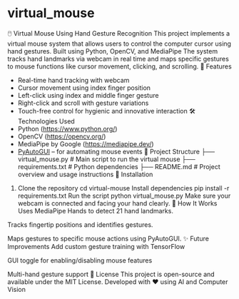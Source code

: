# virtual_mouse
🖱️ Virtual Mouse Using Hand Gesture Recognition
This project implements a virtual mouse system that allows users to control the computer cursor using hand gestures. Built using Python, OpenCV, and MediaPipe
The system tracks hand landmarks via webcam in real time and maps specific gestures to mouse functions like cursor movement, clicking, and scrolling.
🚀 Features
- Real-time hand tracking with webcam
- Cursor movement using index finger position
- Left-click using index and middle finger gesture
- Right-click and scroll with gesture variations
- Touch-free control for hygienic and innovative interaction
🛠️ Technologies Used
- Python (https://www.python.org/)
- OpenCV (https://opencv.org/)
- MediaPipe by Google (https://mediapipe.dev/)
- [PyAutoGUI](https://pyautogui.readthedocs.io/en/latest/) – for automating mouse events
📁 Project Structure
├── virtual_mouse.py # Main script to run the virtual mouse 
├── requirements.txt # Python dependencies 
├── README.md # Project overview and usage instructions
🔧 Installation
1. Clone the repository
cd virtual-mouse
Install dependencies
pip install -r requirements.txt
Run the script
python virtual_mouse.py
Make sure your webcam is connected and facing your hand clearly.
🧠 How It Works
Uses MediaPipe Hands to detect 21 hand landmarks.

Tracks fingertip positions and identifies gestures.

Maps gestures to specific mouse actions using PyAutoGUI.
✨ Future Improvements
Add custom gesture training with TensorFlow

GUI toggle for enabling/disabling mouse features

Multi-hand gesture support
📄 License
This project is open-source and available under the MIT License.
Developed with ❤️ using AI and Computer Vision

